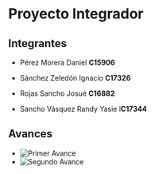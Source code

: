 # Proyecto Integrador

## Integrantes

* Pérez Morera Daniel **C15906**

* Sánchez Zeledón Ignacio **C17326**

* Rojas Sancho Josué **C16882**

* Sancho Vásquez Randy Yasie l**C17344**

## Avances

* ![Primer Avance](./Avances/PrimerAvance)
* ![Segundo Avance](./Avances/SegundoAvance)

